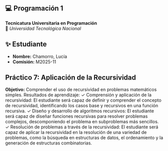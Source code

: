 ## 💻 Programación 1  
**Tecnicatura Universitaria en Programación**  
📍 *Universidad Tecnológica Nacional*  

## ✨ Estudiante  
- **Nombre:** Chamorro, Lucía  
- **Comisión:** M2025-11

## Práctico 7: Aplicación de la Recursividad
**Objetivo:**
Comprender el uso de recursividad en problemas matemáticos simples.
Resultados de aprendizaje:
✓ Comprensión y aplicación de la recursividad: El estudiante será capaz de definir y
comprender el concepto de recursividad, identificando los casos base y recursivos en
una función recursiva.
✓ Diseño y desarrollo de algoritmos recursivos: El estudiante será capaz de diseñar
funciones recursivas para resolver problemas complejos, descomponiendo el problema
en subproblemas más sencillos.
✓ Resolución de problemas a través de la recursividad: El estudiante será capaz de aplicar
la recursividad en la resolución de una variedad de problemas, como la búsqueda en
estructuras de datos, el ordenamiento y la generación de estructuras combinatorias.
